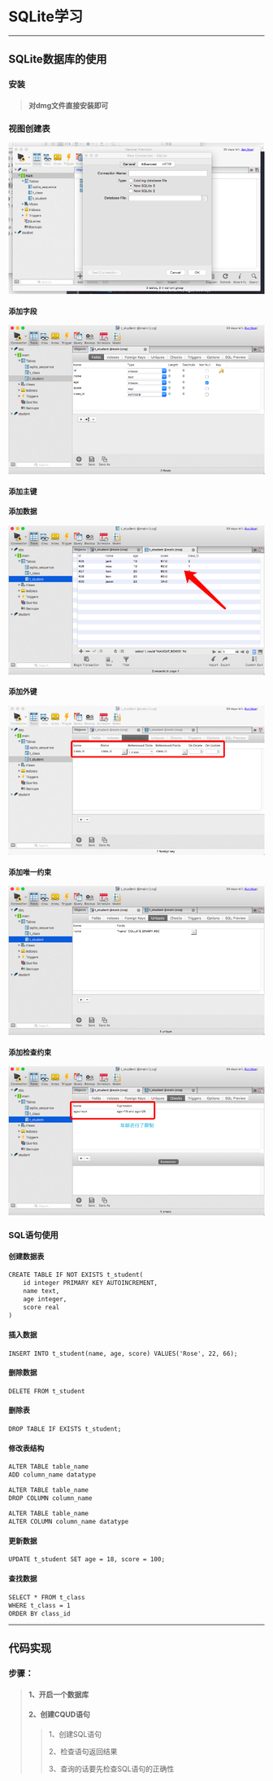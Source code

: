 # SQLite学习

---

## SQLite数据库的使用

### 安装

> #### 对dmg文件直接安装即可

### 视图创建表

![](/assets/数据库创建.png)

#### 添加字段

![](/assets/创建字段.png)

#### 添加主键

#### 添加数据

![](/assets/添加数据.png)

#### 添加外键

![](/assets/外键约束.png)

#### 添加唯一约束

![](/assets/唯一约束.png)

#### 添加检查约束

![](/assets/检查约束.png)

### SQL语句使用

#### 创建数据表

```
CREATE TABLE IF NOT EXISTS t_student(
    id integer PRIMARY KEY AUTOINCREMENT,
    name text,
    age integer,
    score real
)
```

#### 插入数据

```
INSERT INTO t_student(name, age, score) VALUES('Rose', 22, 66);
```

#### 删除数据

```
DELETE FROM t_student
```

#### 删除表

```
DROP TABLE IF EXISTS t_student;
```

#### 修改表结构

```
ALTER TABLE table_name
ADD column_name datatype
```

```
ALTER TABLE table_name 
DROP COLUMN column_name
```

```
ALTER TABLE table_name
ALTER COLUMN column_name datatype
```

#### 更新数据

```
UPDATE t_student SET age = 18, score = 100;
```

#### 查找数据

```
SELECT * FROM t_class 
WHERE t_class = 1
ORDER BY class_id
```

---

## 代码实现

### 步骤：

> #### 1、开启一个数据库
> 
> #### 2、创建CQUD语句
> 
> > 1、创建SQL语句
> > 
> > 2、检查语句返回结果
> > 
> > 3、查询的话要先检查SQL语句的正确性



